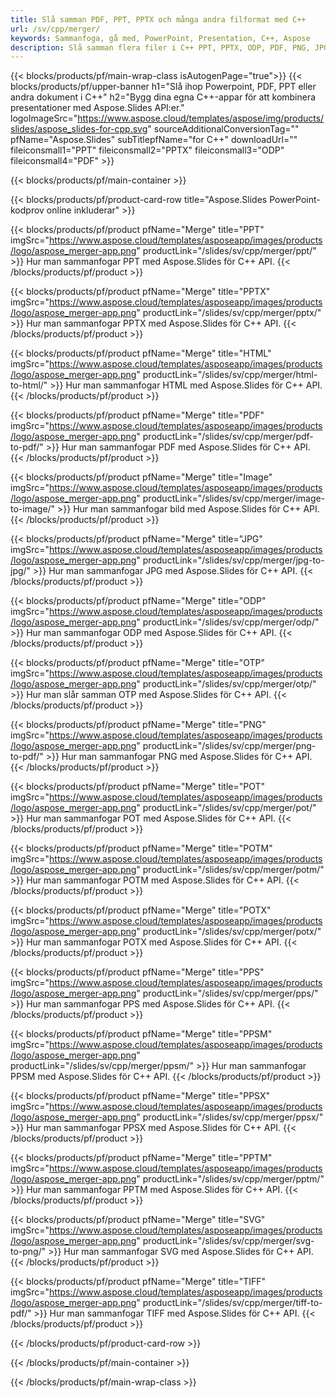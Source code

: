 ```yaml
---
title: Slå samman PDF, PPT, PPTX och många andra filformat med C++
url: /sv/cpp/merger/
keywords: Sammanfoga, gå med, PowerPoint, Presentation, C++, Aspose
description: Slå samman flera filer i C++ PPT, PPTX, ODP, PDF, PNG, JPG och många fler.
---
```


{{< blocks/products/pf/main-wrap-class isAutogenPage="true">}}
{{< blocks/products/pf/upper-banner h1="Slå ihop Powerpoint, PDF, PPT eller andra dokument i C++" h2="Bygg dina egna C++-appar för att kombinera presentationer med Aspose.Slides API:er." logoImageSrc="https://www.aspose.cloud/templates/aspose/img/products/slides/aspose_slides-for-cpp.svg" sourceAdditionalConversionTag="" pfName="Aspose.Slides" subTitlepfName="for C++" downloadUrl="" fileiconsmall1="PPT" fileiconsmall2="PPTX" fileiconsmall3="ODP" fileiconsmall4="PDF" >}}

{{< blocks/products/pf/main-container >}}

{{< blocks/products/pf/product-card-row title="Aspose.Slides PowerPoint-kodprov online inkluderar" >}}

{{< blocks/products/pf/product pfName="Merge" title="PPT" imgSrc="https://www.aspose.cloud/templates/asposeapp/images/products/logo/aspose_merger-app.png" productLink="/slides/sv/cpp/merger/ppt/" >}}
Hur man sammanfogar PPT med Aspose.Slides för C++ API.
{{< /blocks/products/pf/product >}}

{{< blocks/products/pf/product pfName="Merge" title="PPTX" imgSrc="https://www.aspose.cloud/templates/asposeapp/images/products/logo/aspose_merger-app.png" productLink="/slides/sv/cpp/merger/pptx/" >}}
Hur man sammanfogar PPTX med Aspose.Slides för C++ API.
{{< /blocks/products/pf/product >}}

{{< blocks/products/pf/product pfName="Merge" title="HTML" imgSrc="https://www.aspose.cloud/templates/asposeapp/images/products/logo/aspose_merger-app.png" productLink="/slides/sv/cpp/merger/html-to-html/" >}}
Hur man sammanfogar HTML med Aspose.Slides för C++ API.
{{< /blocks/products/pf/product >}}

{{< blocks/products/pf/product pfName="Merge" title="PDF" imgSrc="https://www.aspose.cloud/templates/asposeapp/images/products/logo/aspose_merger-app.png" productLink="/slides/sv/cpp/merger/pdf-to-pdf/" >}}
Hur man sammanfogar PDF med Aspose.Slides för C++ API.
{{< /blocks/products/pf/product >}}

{{< blocks/products/pf/product pfName="Merge" title="Image" imgSrc="https://www.aspose.cloud/templates/asposeapp/images/products/logo/aspose_merger-app.png" productLink="/slides/sv/cpp/merger/image-to-image/" >}}
Hur man sammanfogar bild med Aspose.Slides för C++ API.
{{< /blocks/products/pf/product >}}

{{< blocks/products/pf/product pfName="Merge" title="JPG" imgSrc="https://www.aspose.cloud/templates/asposeapp/images/products/logo/aspose_merger-app.png" productLink="/slides/sv/cpp/merger/jpg-to-jpg/" >}}
Hur man sammanfogar JPG med Aspose.Slides för C++ API.
{{< /blocks/products/pf/product >}}

{{< blocks/products/pf/product pfName="Merge" title="ODP" imgSrc="https://www.aspose.cloud/templates/asposeapp/images/products/logo/aspose_merger-app.png" productLink="/slides/sv/cpp/merger/odp/" >}}
Hur man sammanfogar ODP med Aspose.Slides för C++ API.
{{< /blocks/products/pf/product >}}

{{< blocks/products/pf/product pfName="Merge" title="OTP" imgSrc="https://www.aspose.cloud/templates/asposeapp/images/products/logo/aspose_merger-app.png" productLink="/slides/sv/cpp/merger/otp/" >}}
Hur man slår samman OTP med Aspose.Slides för C++ API.
{{< /blocks/products/pf/product >}}

{{< blocks/products/pf/product pfName="Merge" title="PNG" imgSrc="https://www.aspose.cloud/templates/asposeapp/images/products/logo/aspose_merger-app.png" productLink="/slides/sv/cpp/merger/png-to-pdf/" >}}
Hur man sammanfogar PNG med Aspose.Slides för C++ API.
{{< /blocks/products/pf/product >}}

{{< blocks/products/pf/product pfName="Merge" title="POT" imgSrc="https://www.aspose.cloud/templates/asposeapp/images/products/logo/aspose_merger-app.png" productLink="/slides/sv/cpp/merger/pot/" >}}
Hur man sammanfogar POT med Aspose.Slides för C++ API.
{{< /blocks/products/pf/product >}}

{{< blocks/products/pf/product pfName="Merge" title="POTM" imgSrc="https://www.aspose.cloud/templates/asposeapp/images/products/logo/aspose_merger-app.png" productLink="/slides/sv/cpp/merger/potm/" >}}
Hur man sammanfogar POTM med Aspose.Slides för C++ API.
{{< /blocks/products/pf/product >}}

{{< blocks/products/pf/product pfName="Merge" title="POTX" imgSrc="https://www.aspose.cloud/templates/asposeapp/images/products/logo/aspose_merger-app.png" productLink="/slides/sv/cpp/merger/potx/" >}}
Hur man sammanfogar POTX med Aspose.Slides för C++ API.
{{< /blocks/products/pf/product >}}

{{< blocks/products/pf/product pfName="Merge" title="PPS" imgSrc="https://www.aspose.cloud/templates/asposeapp/images/products/logo/aspose_merger-app.png" productLink="/slides/sv/cpp/merger/pps/" >}}
Hur man sammanfogar PPS med Aspose.Slides för C++ API.
{{< /blocks/products/pf/product >}}

{{< blocks/products/pf/product pfName="Merge" title="PPSM" imgSrc="https://www.aspose.cloud/templates/asposeapp/images/products/logo/aspose_merger-app.png" productLink="/slides/sv/cpp/merger/ppsm/" >}}
Hur man sammanfogar PPSM med Aspose.Slides för C++ API.
{{< /blocks/products/pf/product >}}

{{< blocks/products/pf/product pfName="Merge" title="PPSX" imgSrc="https://www.aspose.cloud/templates/asposeapp/images/products/logo/aspose_merger-app.png" productLink="/slides/sv/cpp/merger/ppsx/" >}}
Hur man sammanfogar PPSX med Aspose.Slides för C++ API.
{{< /blocks/products/pf/product >}}

{{< blocks/products/pf/product pfName="Merge" title="PPTM" imgSrc="https://www.aspose.cloud/templates/asposeapp/images/products/logo/aspose_merger-app.png" productLink="/slides/sv/cpp/merger/pptm/" >}}
Hur man sammanfogar PPTM med Aspose.Slides för C++ API.
{{< /blocks/products/pf/product >}}

{{< blocks/products/pf/product pfName="Merge" title="SVG" imgSrc="https://www.aspose.cloud/templates/asposeapp/images/products/logo/aspose_merger-app.png" productLink="/slides/sv/cpp/merger/svg-to-png/" >}}
Hur man sammanfogar SVG med Aspose.Slides för C++ API.
{{< /blocks/products/pf/product >}}

{{< blocks/products/pf/product pfName="Merge" title="TIFF" imgSrc="https://www.aspose.cloud/templates/asposeapp/images/products/logo/aspose_merger-app.png" productLink="/slides/sv/cpp/merger/tiff-to-pdf/" >}}
Hur man sammanfogar TIFF med Aspose.Slides för C++ API.
{{< /blocks/products/pf/product >}}


{{< /blocks/products/pf/product-card-row >}}

{{< /blocks/products/pf/main-container >}}
    
{{< /blocks/products/pf/main-wrap-class >}}